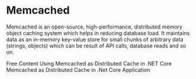 # Memcached

Memcached is an open-source, high-performance, distributed memory object caching system which helps in reducing database load. It maintains data as an in-memory key-value store for small chunks of arbitrary data (strings, objects) which can be result of API calls, database reads and so on.

<ResourceGroupTitle>Free Content</ResourceGroupTitle>
<BadgeLink colorScheme='yellow' badgeText='Read' href='https://dotnetcorecentral.com/blog/using-memcached-as-distributed-cache-in-net-core/'>Using Memcached as Distributed Cache in .NET Core</BadgeLink>
<BadgeLink badgeText='Watch' href='https://www.youtube.com/watch?v=yQ8Kwx9M_Hg'>Memcached as Distributed Cache in .Net Core Application</BadgeLink>